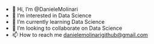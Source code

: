 - 👋 Hi, I’m @DanieleMolinari
- 👀 I’m interested in Data Science
- 🌱 I’m currently learning Data Science
- 💞️ I’m looking to collaborate on Data Science
- 📫 How to reach me danielemolinarigithub@gmail.com

<!---
DanieleMolinari/DanieleMolinari is a ✨ special ✨ repository because its `README.md` (this file) appears on your GitHub profile.
You can click the Preview link to take a look at your changes.
--->
